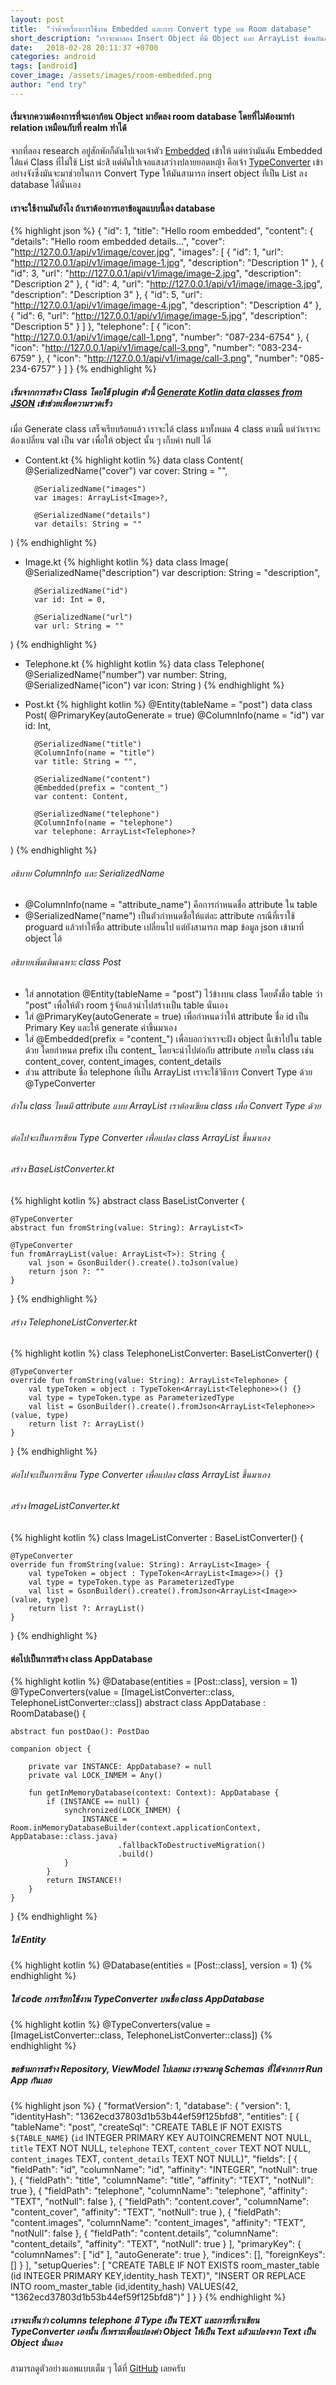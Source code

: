 ```yaml
---
layout: post
title:  "ว่าด้วยเรื่องการใช้งาน Embedded และการ Convert type บน Room database"
short_description: "เราจะมาลอง Insert Object ที่มี Object และ ArrayList ซ้อนกันอยู่ใน Class นั้น ๆ โดยที่ไม่ต้องทำ Relations โดยการ Embedded และการ Convert type กัน"
date:   2018-02-28 20:11:37 +0700
categories: android
tags: [android]
cover_image: /assets/images/room-embedded.png
author: "end try"
---
```

#### เริ่มจากความต้องการที่จะเอาก้อน Object มายัดลง room database โดยที่ไม่ต้องมาทำ relation เหมือนกับที่ realm ทำได้
จากที่ลอง research อยู่สักพักก็ดันไปเจอเจ้าตัว [Embedded](https://developer.android.com/reference/android/arch/persistence/room/Embedded.html) เข้าให้ แต่ทว่ามันดัน Embedded ได้แค่ Class ที่ไม่ใช้ List น่ะสิ แต่ดันไปเจอแสงสว่างปลายยอดหญ้า คือเจ้า [TypeConverter](https://developer.android.com/reference/android/arch/persistence/room/TypeConverter.html) เข้าอย่างจังซึ่งมันจะมาช่วยในการ Convert Type ให้มันสามารถ insert object ที่เป็น List ลง database ได้นั่นเอง

#### เราจะใช้งานมันยังไง ถ้าเราต้องการเอาข้อมูลแบบนี้ลง database
{% highlight json %}
{
  "id": 1,
  "title": "Hello room embedded",
  "content": {
    "details": "Hello room embedded details...",
    "cover": "http://127.0.0.1/api/v1/image/cover.jpg",
    "images": [
      {
        "id": 1,
        "url": "http://127.0.0.1/api/v1/image/image-1.jpg",
        "description": "Description 1"
      },
      {
        "id": 3,
        "url": "http://127.0.0.1/api/v1/image/image-2.jpg",
        "description": "Description 2"
      },
      {
        "id": 4,
        "url": "http://127.0.0.1/api/v1/image/image-3.jpg",
        "description": "Description 3"
      },
      {
        "id": 5,
        "url": "http://127.0.0.1/api/v1/image/image-4.jpg",
        "description": "Description 4"
      },
      {
        "id": 6,
        "url": "http://127.0.0.1/api/v1/image/image-5.jpg",
        "description": "Description 5"
      }
    ]
  },
  "telephone": [
    {
      "icon": "http://127.0.0.1/api/v1/image/call-1.png",
      "number": "087-234-6754"
    },
    {
      "icon": "http://127.0.0.1/api/v1/image/call-3.png",
      "number": "083-234-6759"
    },
    {
      "icon": "http://127.0.0.1/api/v1/image/call-3.png",
      "number": "085-234-6757"
    }
  ]
}
{% endhighlight %}

##### เริ่มจากการสร้าง Class โดยใช้ plugin ตัวนี้ [Generate Kotlin data classes from JSON](https://plugins.jetbrains.com/plugin/10054-generate-kotlin-data-classes-from-json) เข้าช่วยเพื่อความรวดเร็ว
เมื่อ Generate class เสร็จเรียบร้อยแล้ว เราจะได้ class มาทั้งหมด 4 class ตามนี้ แต่ว่าเราจะต้องเปลี่ยน val เป็น var เพื่อให้ object นั้น ๆ เก็บค่า null ได้
- Content.kt
{% highlight kotlin %}
data class Content(
        @SerializedName("cover")
        var cover: String = "",

        @SerializedName("images")
        var images: ArrayList<Image>?,

        @SerializedName("details")
        var details: String = ""
)
{% endhighlight %}
- Image.kt
{% highlight kotlin %}
data class Image(
        @SerializedName("description")
        var description: String = "description",

        @SerializedName("id")
        var id: Int = 0,

        @SerializedName("url")
        var url: String = ""
)
{% endhighlight %}
- Telephone.kt
{% highlight kotlin %}
data class Telephone(
        @SerializedName("number")
        var number: String,
        @SerializedName("icon")
        var icon: String
)
{% endhighlight %}
- Post.kt
{% highlight kotlin %}
@Entity(tableName = "post")
data class Post(
        @PrimaryKey(autoGenerate = true)
        @ColumnInfo(name = "id")
        var id: Int,

        @SerializedName("title")
        @ColumnInfo(name = "title")
        var title: String = "",

        @SerializedName("content")
        @Embedded(prefix = "content_")
        var content: Content,

        @SerializedName("telephone")
        @ColumnInfo(name = "telephone")
        var telephone: ArrayList<Telephone>?
)
{% endhighlight %}

###### อธิบาย ColumnInfo และ SerializedName
- @ColumnInfo(name = "attribute_name") คือการกำหนดชื่อ attribute ใน table
- @SerializedName("name") เป็นตัวกำหนดชื่อให้แต่ละ attribute กรณีที่เราใช้ proguard แล้วทำให้ชื่อ attribute เปลี่ยนไป แต่ยังสามารถ map ข้อมูล json เข้ามาที่ object ได้

###### อธิบายเพิ่มเติมเฉพาะ class Post 

- ใส่ annotation @Entity(tableName = "post") ไว้ข้างบน class โดยตั้งชื่อ table ว่า "post" เพื่อให้ตัว room รู้จักแล้วนำไปสร้างเป็น table นั่นเอง
- ใส่ @PrimaryKey(autoGenerate = true) เพื่อกำหนดว่าให้ attribute ชื่อ id เป็น Primary Key และให้ generate ค่าขึ้นมาเอง
- ใส่ @Embedded(prefix = "content_") เพื่อบอกว่าเราจะฝัง object นี้เข้าไปใน table ด้วย โดยกำหนด prefix เป็น content_ โดยจะนำไปต่อกับ attribute ภายใน class เช่น content_cover, content_images, content_details
- ส่วน attribute ชื่อ telephone ที่เป็น ArrayList เราจะใช้วิธีการ Convert Type ด้วย @TypeConverter

###### ถ้าใน class ไหนมี attribute แบบ ArrayList เราต้องเขียน class เพื่อ Convert Type ด้วย

###### ต่อไปจะเป็นการเขียน Type Converter เพื่อแปลง class ArrayList<Telephone> ขึ้นมาเอง

###### สร้าง BaseListConverter.kt
{% highlight kotlin %}
abstract class BaseListConverter<T> {

    @TypeConverter
    abstract fun fromString(value: String): ArrayList<T>

    @TypeConverter
    fun fromArrayList(value: ArrayList<T>): String {
        val json = GsonBuilder().create().toJson(value)
        return json ?: ""
    }
}
{% endhighlight %}

###### สร้าง TelephoneListConverter.kt
{% highlight kotlin %}
class TelephoneListConverter: BaseListConverter<Telephone>() {

    @TypeConverter
    override fun fromString(value: String): ArrayList<Telephone> {
        val typeToken = object : TypeToken<ArrayList<Telephone>>() {}
        val type = typeToken.type as ParameterizedType
        val list = GsonBuilder().create().fromJson<ArrayList<Telephone>>(value, type)
        return list ?: ArrayList()
    }
}
{% endhighlight %}

###### ต่อไปจะเป็นการเขียน Type Converter เพื่อแปลง class ArrayList<Image> ขึ้นมาเอง

###### สร้าง ImageListConverter.kt
{% highlight kotlin %}
class ImageListConverter : BaseListConverter<Image>() {

    @TypeConverter
    override fun fromString(value: String): ArrayList<Image> {
        val typeToken = object : TypeToken<ArrayList<Image>>() {}
        val type = typeToken.type as ParameterizedType
        val list = GsonBuilder().create().fromJson<ArrayList<Image>>(value, type)
        return list ?: ArrayList()
    }

}
{% endhighlight %}

#### ต่อไปเป็นการสร้าง class AppDatabase
{% highlight kotlin %}
@Database(entities = [Post::class], version = 1)
@TypeConverters(value = [ImageListConverter::class, TelephoneListConverter::class])
abstract class AppDatabase : RoomDatabase() {

    abstract fun postDao(): PostDao

    companion object {

        private var INSTANCE: AppDatabase? = null
        private val LOCK_INMEM = Any()

        fun getInMemoryDatabase(context: Context): AppDatabase {
            if (INSTANCE == null) {
                synchronized(LOCK_INMEM) {
                    INSTANCE = Room.inMemoryDatabaseBuilder(context.applicationContext, AppDatabase::class.java)
                            .fallbackToDestructiveMigration()
                            .build()
                }
            }
            return INSTANCE!!
        }
    }
}
{% endhighlight %}

##### ใส่ Entity
{% highlight kotlin %}
@Database(entities = [Post::class], version = 1)
{% endhighlight %}

##### ใส่ code การเรียกใช้งาน TypeConverter บนชื่อ class AppDatabase
{% highlight kotlin %}
@TypeConverters(value = [ImageListConverter::class, TelephoneListConverter::class])
{% endhighlight %}

##### ขอข้ามการสร้าง Repository, ViewModel ไปเลยนะ เราจะมาดู Schemas ที่ได้จากการ Run App กันเลย
{% highlight json %}
{
  "formatVersion": 1,
  "database": {
    "version": 1,
    "identityHash": "1362ecd37803d1b53b44ef59f125bfd8",
    "entities": [
      {
        "tableName": "post",
        "createSql": "CREATE TABLE IF NOT EXISTS `${TABLE_NAME}` (`id` INTEGER PRIMARY KEY AUTOINCREMENT NOT NULL, `title` TEXT NOT NULL, `telephone` TEXT, `content_cover` TEXT NOT NULL, `content_images` TEXT, `content_details` TEXT NOT NULL)",
        "fields": [
          {
            "fieldPath": "id",
            "columnName": "id",
            "affinity": "INTEGER",
            "notNull": true
          },
          {
            "fieldPath": "title",
            "columnName": "title",
            "affinity": "TEXT",
            "notNull": true
          },
          {
            "fieldPath": "telephone",
            "columnName": "telephone",
            "affinity": "TEXT",
            "notNull": false
          },
          {
            "fieldPath": "content.cover",
            "columnName": "content_cover",
            "affinity": "TEXT",
            "notNull": true
          },
          {
            "fieldPath": "content.images",
            "columnName": "content_images",
            "affinity": "TEXT",
            "notNull": false
          },
          {
            "fieldPath": "content.details",
            "columnName": "content_details",
            "affinity": "TEXT",
            "notNull": true
          }
        ],
        "primaryKey": {
          "columnNames": [
            "id"
          ],
          "autoGenerate": true
        },
        "indices": [],
        "foreignKeys": []
      }
    ],
    "setupQueries": [
      "CREATE TABLE IF NOT EXISTS room_master_table (id INTEGER PRIMARY KEY,identity_hash TEXT)",
      "INSERT OR REPLACE INTO room_master_table (id,identity_hash) VALUES(42, \"1362ecd37803d1b53b44ef59f125bfd8\")"
    ]
  }
}
{% endhighlight %}

##### เราจะเห็นว่า columns telephone มี Type เป็น TEXT และการที่เราเขียน TypeConverter เองนั้น ก็เพราะเพื่อแปลงค่า Object ให้เป็น Text แล้วแปลงจาก Text เป็น Object นั่นเอง
สามารถดูตัวอย่างแอพแบบเต็ม ๆ ได้ที่ [GitHub](https://github.com/prongbang/RoomEmbeddedExample) เลยครับ
